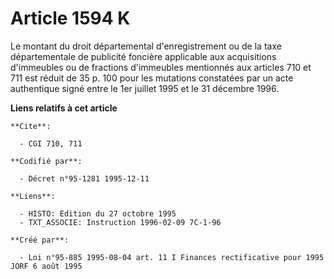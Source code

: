 # Article 1594 K

Le montant du droit départemental d'enregistrement ou de la taxe départementale de publicité foncière applicable aux
acquisitions d'immeubles ou de fractions d'immeubles mentionnés aux articles 710 et 711 est réduit de 35 p. 100 pour les
mutations constatées par un acte authentique signé entre le 1er juillet 1995 et le 31 décembre 1996.

**Liens relatifs à cet article**

	**Cite**:

	  - CGI 710, 711

	**Codifié par**:

	  - Décret n°95-1281 1995-12-11

	**Liens**:

	  - HISTO: Edition du 27 octobre 1995
	  - TXT_ASSOCIE: Instruction 1996-02-09 7C-1-96

	**Créé par**:

	  - Loi n°95-885 1995-08-04 art. 11 I Finances rectificative pour 1995 JORF 6 août 1995
